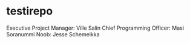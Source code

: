 # testirepo

Executive Project Manager: Ville Salin
Chief Programming Officer: Masi Soranummi
Noob: Jesse Schemeikka
